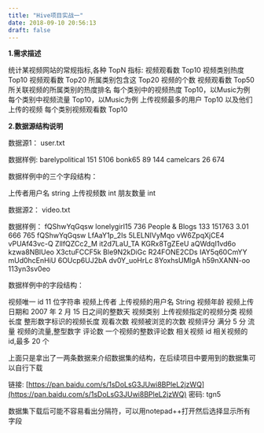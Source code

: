 ```yaml
---
title: "Hive项目实战一"
date: 2018-09-10 20:56:13
draft: false
---
```

**1.需求描述**

统计某视频网站的常规指标,各种 TopN 指标:
视频观看数 Top10
视频类别热度 Top10
视频观看数 Top20 所属类别包含这 Top20 视频的个数
视频观看数 Top50 所关联视频的所属类别的热度排名
每个类别中的视频热度 Top10，以Music为例
每个类别中视频流量 Top10，以Music为例
上传视频最多的用户 Top10 以及他们上传的视频
每个类别视频观看数 Top10

**2.数据源结构说明**

数据源1： user.txt

数据样例:
barelypolitical 151 5106 bonk65 89 144 camelcars 26 674

数据样例中的三个字段结构：

上传者用户名 string 上传视频数 int 朋友数量 int

数据源2： video.txt

数据样例：
fQShwYqGqsw lonelygirl15 736 People & Blogs 133 151763 3.01 666 765 fQShwYqGqsw LfAaY1p_2Is 5LELNIVyMqo vW6ZpqXjCE4 vPUAf43vc-Q ZllfQZCc2_M it2d7LaU_TA KGRx8TgZEeU aQWdqI1vd6o kzwa8NBlUeo X3ctuFCCF5k Ble9N2kDiGc R24FONE2CDs IAY5q60CmYY mUd0hcEnHiU 6OUcp6UJ2bA dv0Y_uoHrLc 8YoxhsUMlgA h59nXANN-oo 113yn3sv0eo

数据样例中的字段结构：

视频唯一 id 11 位字符串 视频上传者 上传视频的用户名 String 视频年龄 视频上传日期和 2007 年 2 月
15 日之间的整数天 视频类别 上传视频指定的视频分类 视频长度 整形数字标识的视频长度 观看次数 视频被浏览的次数 视频评分 满分 5 分 流量 视频的流量,整型数字 评论数 一个视频的整数评论数 相关视频 id 相关视频的 id,最多 20 个

上面只是拿出了一两条数据来介绍数据集的结构，在后续项目中要用到的数据集可以自行下载

链接: [https://pan.baidu.com/s/1sDoLsG3JUwi8BPleL2jzWQ](https://pan.baidu.com/s/1sDoLsG3JUwi8BPleL2jzWQ) 密码: tgn5

数据集下载后可能不容易看出分隔符，可以用notepad++打开然后选择显示所有字段